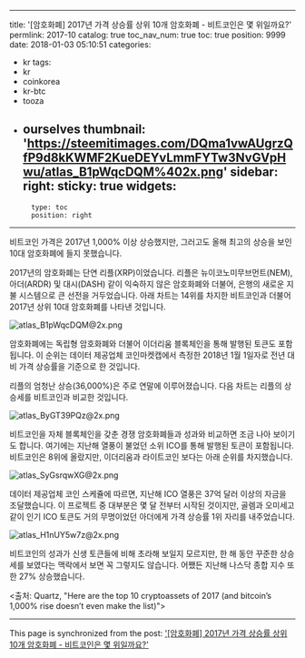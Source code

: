
---
title: '[암호화폐]  2017년 가격 상승률 상위 10개 암호화폐 - 비트코인은 몇 위일까요?'
permlink: 2017-10
catalog: true
toc_nav_num: true
toc: true
position: 9999
date: 2018-01-03 05:10:51
categories:
- kr
tags:
- kr
- coinkorea
- kr-btc
- tooza
- ourselves
thumbnail: 'https://steemitimages.com/DQma1vwAUgrzQfP9d8kKWMF2KueDEYvLmmFYTw3NvGVpHwu/atlas_B1pWqcDQM%402x.png'
sidebar:
    right:
        sticky: true
widgets:
    -
        type: toc
        position: right
---


비트코인 가격은 2017년 1,000% 이상 상승했지만, 그러고도 올해 최고의 상승을 보인 10대 암호화폐에 들지 못했습니다. 

2017년의 암호화폐는 단연 리플(XRP)이었습니다.  리플은 뉴이코노미무브먼트(NEM), 아더(ARDR) 및 대시(DASH) 같이 익숙하지 않은 암호화폐와 더불어, 은행의 새로운 지불 시스템으로 큰 선전을 거두었습니다.  아래 차트는 14위를 차지한 비트코인과 더불어 2017년 상위 10대 암호화폐를 나타낸 것입니다. 

![atlas_B1pWqcDQM@2x.png](https://steemitimages.com/DQma1vwAUgrzQfP9d8kKWMF2KueDEYvLmmFYTw3NvGVpHwu/atlas_B1pWqcDQM%402x.png)

암호화폐에는 독립형 암호화폐와 더불어 이더리움 블록체인을 통해 발행된 토큰도 포함됩니다.  이 순위는 데이터 제공업체 코인마켓캡에서 측정한 2018년 1월 1일자로 전년 대비 가격 상승률을 기준으로 한 것입니다. 

리플의 엄청난 상승(36,000%)은 주로 연말에 이루어졌습니다.  다음 차트는 리플의 상승세를 비트코인과 비교한 것입니다. 

![atlas_ByGT39PQz@2x.png](https://steemitimages.com/DQmZKVFgJaWvSP8BKvfHTcz44amxRvXdxs4cjFLqLxHcu1H/atlas_ByGT39PQz%402x.png)

비트코인을 자체 블록체인을 갖춘 경쟁 암호화폐들과 성과와 비교하면 조금 나아 보이기도 합니다.  여기에는 지난해 열풍이 불었던 소위 ICO를 통해 발행된 토큰이 포함됩니다.  비트코인은 8위에 올랐지만, 이더리움과 라이트코인 보다는 아래 순위를 차지했습니다. 

![atlas_SyGsrqwXG@2x.png](https://steemitimages.com/DQmaLHUJ8Pdg5kvdhS94vP2MUt655ABDommQsvoLgnsDwYs/atlas_SyGsrqwXG%402x.png)

데이터 제공업체 코인 스케쥴에 따르면, 지난해 ICO 열풍은 37억 달러 이상의 자금을 조달했습니다.  이 프로젝트 중 대부분은 몇 달 전부터 시작된 것이지만, 골렘과 오미세고 같이 인기 ICO 토큰도 거의 무명이었던 아더에게 가격 상승률 1위 자리를 내주었습니다. 

![atlas_H1nUY5w7z@2x.png](https://steemitimages.com/DQmUAveaANhtdUcdaBVHSogANh5jUAM3Z49aSitsKKZLSfb/atlas_H1nUY5w7z%402x.png)

비트코인의 성과가 신생 토큰들에 비해 초라해 보일지 모르지만, 한 해 동안 꾸준한 상승세를 보였다는 맥락에서 보면 꼭 그렇지도 않습니다.  어쨌든 지난해 나스닥 종합 지수 또한 27% 상승했습니다.

<출처: Quartz, "Here are the top 10 cryptoassets of 2017 (and bitcoin’s 1,000% rise doesn’t even make the list)">

- - -

This page is synchronized from the post: ['[암호화폐]  2017년 가격 상승률 상위 10개 암호화폐 - 비트코인은 몇 위일까요?'](https://steemit.com/@pius.pius/2017-10)
